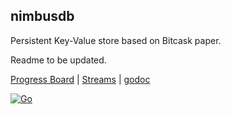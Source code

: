 ## nimbusdb

Persistent Key-Value store based on Bitcask paper.

Readme to be updated.

[Progress Board](https://trello.com/b/2eDSLLb3/nimbusdb) | [Streams](https://youtube.com/playlist?list=PLJALjJgNSDVo5veOf2apgMIE1QgN7IEfk) | [godoc](https://pkg.go.dev/github.com/manosriram/nimbusdb)

[![Go](https://github.com/manosriram/nimbusdb/actions/workflows/go.yml/badge.svg?branch=main)](https://github.com/manosriram/nimbusdb/actions/workflows/go.yml)
